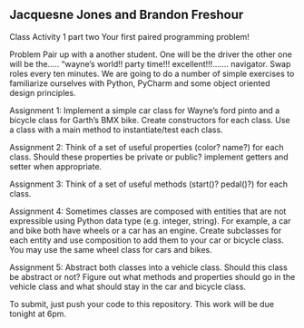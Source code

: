 ## Jacquesne Jones and Brandon Freshour

Class Activity 1 part two
Your first paired programming problem!

Problem
Pair up with a another student. One will be the driver the other one will be the..... “wayne’s world!! party time!!! excellent!!!....... navigator. Swap roles every ten minutes. We are going to do a number of simple exercises to familiarize ourselves with Python, PyCharm and some object oriented design principles.

Assignment 1: Implement a simple car class for Wayne’s ford pinto and a bicycle class for Garth’s BMX bike. Create constructors for each class. Use a class with a main method to instantiate/test each class.

Assignment 2: Think of a set of useful properties (color? name?) for each class. Should these properties be private or public? implement getters and setter when appropriate.

Assignment 3: Think of a set of useful methods (start()? pedal()?) for each class.

Assignment 4: Sometimes classes are composed with entities that are not expressible using Python data type (e.g. integer, string). For example, a car and bike both have wheels or a car has an engine. Create subclasses for each entity and use composition to add them to your car or bicycle class. You may use the same wheel class for cars and bikes.

Assignment 5: Abstract both classes into a vehicle class. Should this class be abstract or not? Figure out what methods and properties should go in the vehicle class and what should stay in the car and bicycle class.

To submit, just push your code to this repository. This work will be due tonight at 6pm.

